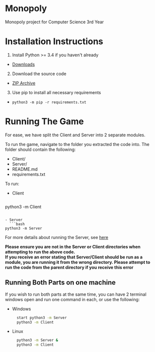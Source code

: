 # Monopoly
Monopoly project for Computer Science 3rd Year

# Installation Instructions
1. Install Python >= 3.4 if you haven't already
  - [Downloads](https://www.python.org/downloads/)
2. Download the source code
  - [ZIP Archive](https://github.com/crnbrdrck/Monopoly/archive/master.zip)
3. Use pip to install all necessary requirements
  - `python3 -m pip -r requirements.txt`

# Running The Game
For ease, we have split the Client and Server into 2 separate modules.

To run the game, navigate to the folder you extracted the code into. The folder should contain the following:  
- Client/
- Server/
- README.md
- requirements.txt

To run:

- Client
  ```bash
python3 -m Client
```

- Server
  ```bash
python3 -m Server
```

For more details about running the Server, see [here](Server#running-server-module)

**Please ensure you are not in the Server or Client directories when attempting to run the above code.  
If you receive an error stating that Server/Client should be run as a module, you are running it from the wrong directory.
Please attempt to run the code from the parent directory if you receive this error**

## Running Both Parts on one machine
If you wish to run both parts at the same time, you can have 2 terminal windows open and run one command in each, or use the following:

- Windows
  ```bash
    start python3 -m Server
    python3 -m Client
  ```

- Linux
  ```bash
    python3 -m Server &
    python3 -m Client
  ```
